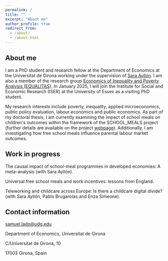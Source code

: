 ```yaml
---
permalink: /
title: ""
excerpt: "About me"
author_profile: true
redirect_from: 
  - /about/
  - /about.html
---
```

## About me

I am a PhD student and research fellow at the Department of Economics at the Universitat de Girona working under the supervision of [Sara Ayllón](http://www.saraayllon.eu/). I am also a member of the research group [Economics of Inequality and Poverty Analysis (EQUALITAS)](https://equalitas.es/). In January 2025, I will join the Institute for Social and Economic Research (ISER) at the University of Essex as a visiting PhD student.

My research interests include poverty, inequality, applied microeconomics, public policy evaluation, labour economics and public economics. As part of my doctoral thesis, I am currently examining the impact of school meals on children's outcomes within the framework of the SCHOOL_MEALS project (further details are available on the project [webpage](http://www.saraayllon.eu/school_meals.html)). Additionally, I am investigating how free school meals influence parental labour market outcomes.

## Work in progress

The causal impact of school-meal programmes in developed economies: A meta-analysis (with Sara Ayllón).

Universal free school meals and work incentives: lessons from England.

Teleworking and childcare across Europe: Is there a childcare digital divide? (with Sara Ayllón, Pablo Brugarolas and Enza Simeone).

## Contact information

samuel.lado@udg.edu

Department of Economics, Universitat de Girona

C/Universitat de Girona, 10

17003 Girona, Spain
